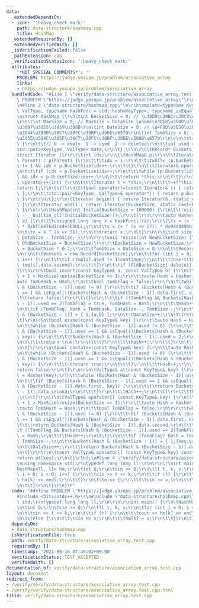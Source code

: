 ```yaml
---
data:
  _extendedDependsOn:
  - icon: ':heavy_check_mark:'
    path: data-structure/hashmap.cpp
    title: HashMap
  _extendedRequiredBy: []
  _extendedVerifiedWith: []
  _isVerificationFailed: false
  _pathExtension: cpp
  _verificationStatusIcon: ':heavy_check_mark:'
  attributes:
    '*NOT_SPECIAL_COMMENTS*': ''
    PROBLEM: https://judge.yosupo.jp/problem/associative_array
    links:
    - https://judge.yosupo.jp/problem/associative_array
  bundledCode: "#line 1 \"verify/data-structure/associative_array.test.cpp\"\n#define\
    \ PROBLEM \"https://judge.yosupo.jp/problem/associative_array\"\r\n#include <bits/stdc++.h>\r\
    \n#line 2 \"data-structure/hashmap.cpp\"\n\r\ntemplate<typename KeyType, typename\
    \ ValType, typename HashFunc = std::hash<KeyType>, typename isEqual = std::equal_to<KeyType>>\r\
    \nstruct HashMap {\r\n\tint BucketSize = 0; // \u30D0\u30B1\u30C3\u30C8\u306E\u6570\
    \r\n\tint MaxSize = 0; // MaxSize < DataSize \u306E\u3068\u304D\u30EA\u30CF\u30C3\
    \u30B7\u30E5\u3059\u308B\r\n\tint DataSize = 0; // \u4FDD\u5B58\u3055\u308C\u3066\
    \u3044\u308B\u30C7\u30FC\u30BF\u306E\u6570\r\n\tint TombSize = 0; // \u524A\u9664\
    \u3055\u308C\u305F\u30C7\u30FC\u30BF\u306E\u500B\u6570\r\n\r\n\tstruct Record\
    \ {\r\n\t\t// 0 -> empty  1 -> used  2 -> deleted\r\n\t\tint used = 0;\r\n\t\t\
    std::pair<KeyType, ValType> data;\r\n\t};\r\n\r\n\tRecord* Buckets;\r\n\r\n\t\
    struct Iterator {\r\n\t\tint idx;\r\n\t\tHashMap& p;\r\n\t\tIterator(int i, HashMap&\
    \ Parent) : p(Parent) {\r\n\t\t\tidx = i;\r\n\t\t\twhile (p.Buckets[idx].used\
    \ != 1 && idx < p.BucketSize)idx++;\r\n\t\t}\r\n\t\tIterator& operator++() {\r\
    \n\t\t\tif (idx < p.BucketSize)idx++;\r\n\t\t\twhile (p.Buckets[idx].used != 1\
    \ && idx < p.BucketSize)idx++;\r\n\t\t\treturn *this;\r\n\t\t}\r\n\t\tIterator\
    \ operator++(int) {\r\n\t\t\tIterator t = *this;\r\n\t\t\t++(*this);\r\n\t\t\t\
    return t;\r\n\t\t}\r\n\t\tbool operator!=(const Iterator& r) { return idx != r.idx;\
    \ };\r\n\t\tstd::pair<KeyType, ValType>& operator*() { return p.Buckets[idx].data;\
    \ }\r\n\r\n\t};\r\n\tIterator begin() { return Iterator(0, static_cast<HashMap&>(*this));\
    \ }\r\n\tIterator end() { return Iterator(BucketSize, static_cast<HashMap&>(*this));\
    \ }\r\n\r\n\tHashMap(int InitialBucketSize = 100000) {\r\n\t\tresize(1 << (32\
    \ - __builtin_clz(InitialBucketSize)));\r\n\t}\r\n\r\n\tauto Hasher(const KeyType&\
    \ a) {\r\n\t\tunsigned long long x = HashFunc()(a);\r\n\t\tx = (x ^ (x >> 30))\
    \ * 0xbf58476d1ce4e5b9ULL;\r\n\t\tx = (x ^ (x >> 27)) * 0x94d049bb133111ebULL;\r\
    \n\t\tx = x ^ (x >> 31);\r\n\t\treturn x;\r\n\t}\r\n\r\n\tint size() { return\
    \ DataSize - TombSize; }\r\n\r\n\tvoid resize(int NewBucketSize) {\r\n\t\tint\
    \ OldBucketSize = BucketSize;\r\n\t\tBucketSize = NewBucketSize;\r\n\t\tMaxSize\
    \ = BucketSize * 0.7;\r\n\t\tTombSize = DataSize = 0;\r\n\t\tRecord* tmp = Buckets;\r\
    \n\r\n\t\tBuckets = new Record[BucketSize];\r\n\t\tfor (int i = 0; i < OldBucketSize;\
    \ i++) {\r\n\t\t\tif (tmp[i].used != 1)continue;\r\n\t\t\tinsert(tmp[i].data.first,\
    \ tmp[i].data.second);\r\n\t\t}\r\n\t\tif (OldBucketSize) delete[] tmp;\r\n\t\
    }\r\n\r\n\tbool insert(const KeyType& a, const ValType& b) {\r\n\t\tif (DataSize\
    \ + 1 > MaxSize)resize(BucketSize << 1);\r\n\t\tauto Hash = Hasher(a);\r\n\t\t\
    auto TombHash = Hash;\r\n\t\tbool TombFlag = false;\r\n\r\n\t\twhile (Buckets[Hash\
    \ & (BucketSize - 1)].used != 0) {\r\n\t\t\tif (Buckets[Hash & (BucketSize - 1)].used\
    \ == 1 && isEqual()(Buckets[Hash & (BucketSize - 1)].data.first, a)) {\r\n\t\t\
    \t\treturn false;\r\n\t\t\t}\r\n\t\t\tif (!TombFlag && Buckets[Hash & (BucketSize\
    \ - 1)].used == 2)TombFlag = true, TombHash = Hash;\r\n\t\t\tHash++;\r\n\t\t}\r\
    \n\t\tif (TombFlag) Hash = TombHash, DataSize--, TombSize--;\r\n\t\tBuckets[Hash\
    \ & (BucketSize - 1)] = { 1,{a,b} };\r\n\t\tDataSize++;\r\n\t\treturn true;\r\n\
    \t}\r\n\r\n\tbool erase(const KeyType& key) {\r\n\t\tauto Hash = Hasher(key);\r\
    \n\t\twhile (Buckets[Hash & (BucketSize - 1)].used != 0) {\r\n\t\t\tif (Buckets[Hash\
    \ & (BucketSize - 1)].used == 1 && isEqual()(Buckets[Hash & (BucketSize - 1)].data.first,\
    \ key)) {\r\n\t\t\t\tBuckets[Hash & (BucketSize - 1)].used = 2;\r\n\t\t\t\tTombSize++;\r\
    \n\t\t\t\treturn true;\r\n\t\t\t}\r\n\t\t\tHash++;\r\n\t\t}\r\n\t\treturn false;\r\
    \n\t}\r\n\r\n\tbool contains(const KeyType& key) {\r\n\t\tauto Hash = Hasher(key);\r\
    \n\t\twhile (Buckets[Hash & (BucketSize - 1)].used != 0) {\r\n\t\t\tif (Buckets[Hash\
    \ & (BucketSize - 1)].used == 1 && isEqual()(Buckets[Hash & (BucketSize - 1)].data.first,\
    \ key)) {\r\n\t\t\t\treturn true;\r\n\t\t\t}\r\n\t\t\tHash++;\r\n\t\t}\r\n\t\t\
    return false;\r\n\t}\r\n\r\n\tValType& at(const KeyType& key) {\r\n\t\tauto Hash\
    \ = Hasher(key);\r\n\t\twhile (Buckets[Hash & (BucketSize - 1)].used != 0) {\r\
    \n\t\t\tif (Buckets[Hash & (BucketSize - 1)].used == 1 && isEqual()(Buckets[Hash\
    \ & (BucketSize - 1)].data.first, key)) {\r\n\t\t\t\treturn Buckets[Hash & (BucketSize\
    \ - 1)].data.second;\r\n\t\t\t}\r\n\t\t\tHash++;\r\n\t\t}\r\n\t\tthrow \"Not Found\"\
    ;\r\n\t}\r\n\r\n\tValType& operator[] (const KeyType& key) {\r\n\t\tif (DataSize\
    \ + 1 > MaxSize)resize(BucketSize << 1);\r\n\t\tauto Hash = Hasher(key);\r\n\t\
    \tauto TombHash = Hash;\r\n\t\tbool TombFlag = false;\r\n\r\n\t\twhile (Buckets[Hash\
    \ & (BucketSize - 1)].used != 0) {\r\n\t\t\tif (Buckets[Hash & (BucketSize - 1)].used\
    \ == 1 && isEqual()(Buckets[Hash & (BucketSize - 1)].data.first, key)) {\r\n\t\
    \t\t\treturn Buckets[Hash & (BucketSize - 1)].data.second;\r\n\t\t\t}\r\n\t\t\t\
    if (!TombFlag && Buckets[Hash & (BucketSize - 1)].used == 2)TombFlag = true, TombHash\
    \ = Hash;\r\n\t\t\tHash++;\r\n\t\t}\r\n\t\tif (TombFlag) Hash = TombHash, DataSize--,\
    \ TombSize--;\r\n\t\tBuckets[Hash & (BucketSize - 1)] = { 1,{key,ValType()} };\r\
    \n\t\tDataSize++;\r\n\t\treturn Buckets[Hash & (BucketSize - 1)].data.second;\r\
    \n\t}\r\n\r\n\tconst ValType& operator[] (const KeyType& key) const {\r\n\t\t\
    return at(key);\r\n\t}\r\n};\n#line 4 \"verify/data-structure/associative_array.test.cpp\"\
    \nusing namespace std;\r\ntypedef long long ll;\r\n\r\n\r\nint main() {\r\n\t\
    HashMap<ll, ll> hm;\r\n\tint Q;\r\n\tcin >> Q;\r\n\tll t, k, v;\r\n\tfor (int\
    \ i = 0; i < Q; i++) {\r\n\t\tcin >> t >> k;\r\n\t\tif (t) {\r\n\t\t\tcout <<\
    \ hm[k] << endl;\r\n\t\t}\r\n\t\telse {\r\n\t\t\tcin >> v;\r\n\t\t\thm[k] = v;\r\
    \n\t\t}\r\n\t}\r\n}\n"
  code: "#define PROBLEM \"https://judge.yosupo.jp/problem/associative_array\"\r\n\
    #include <bits/stdc++.h>\r\n#include \"data-structure/hashmap.cpp\"\r\nusing namespace\
    \ std;\r\ntypedef long long ll;\r\n\r\n\r\nint main() {\r\n\tHashMap<ll, ll> hm;\r\
    \n\tint Q;\r\n\tcin >> Q;\r\n\tll t, k, v;\r\n\tfor (int i = 0; i < Q; i++) {\r\
    \n\t\tcin >> t >> k;\r\n\t\tif (t) {\r\n\t\t\tcout << hm[k] << endl;\r\n\t\t}\r\
    \n\t\telse {\r\n\t\t\tcin >> v;\r\n\t\t\thm[k] = v;\r\n\t\t}\r\n\t}\r\n}"
  dependsOn:
  - data-structure/hashmap.cpp
  isVerificationFile: true
  path: verify/data-structure/associative_array.test.cpp
  requiredBy: []
  timestamp: '2021-08-16 07:46:02+09:00'
  verificationStatus: TEST_ACCEPTED
  verifiedWith: []
documentation_of: verify/data-structure/associative_array.test.cpp
layout: document
redirect_from:
- /verify/verify/data-structure/associative_array.test.cpp
- /verify/verify/data-structure/associative_array.test.cpp.html
title: verify/data-structure/associative_array.test.cpp
---
```

